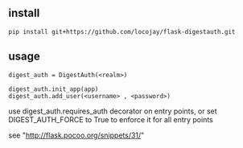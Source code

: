 install
-------
    pip install git+https://github.com/locojay/flask-digestauth.git

usage
-----
    digest_auth = DigestAuth(<realm>)

    digest_auth.init_app(app)
    digest_auth.add_user(<username> , <password>)


use digest_auth.requires_auth decorator on entry points, or set DIGEST_AUTH_FORCE to
True to enforce it for all entry points

see "http://flask.pocoo.org/snippets/31/"
